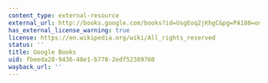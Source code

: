 ```yaml
---
content_type: external-resource
external_url: http://books.google.com/books?id=UsgEoq2jKhgC&pg=PA180=onepage
has_external_license_warning: true
license: https://en.wikipedia.org/wiki/All_rights_reserved
status: ''
title: Google Books
uid: fbeeda28-9436-48e1-b778-2edf52389760
wayback_url: ''
---
```

